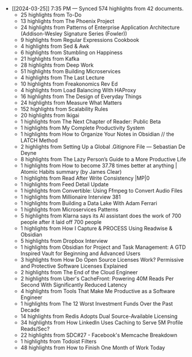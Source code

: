 - [[2024-03-25]] 7:35 PM — Synced 574 highlights from 42 documents.
    - 25 highlights from To-Do
    - 13 highlights from The Phoenix Project
    - 24 highlights from Patterns of Enterprise Application Architecture (Addison-Wesley Signature Series (Fowler))
    - 9 highlights from Regular Expressions Cookbook
    - 4 highlights from Sed & Awk
    - 6 highlights from Stumbling on Happiness
    - 21 highlights from Kafka
    - 28 highlights from Deep Work
    - 51 highlights from Building Microservices
    - 4 highlights from The Last Lecture
    - 10 highlights from Freakonomics Rev Ed
    - 4 highlights from Load Balancing With HAProxy
    - 16 highlights from The Design of Everyday Things
    - 24 highlights from Measure What Matters
    - 152 highlights from Scalability Rules
    - 20 highlights from Ikigai
    - 1 highlights from The Next Chapter of Reader: Public Beta
    - 1 highlights from My Complete Productivity System
    - 1 highlights from How to Organize Your Notes in Obsidian // the LATCH Method
    - 2 highlights from Setting Up a Global .Gitignore File — Sebastian De Deyne
    - 8 highlights from The Lazy Person’s Guide to a More Productive Life
    - 1 highlights from How to become 37.78 times better at anything | Atomic Habits summary (by James Clear)
    - 1 highlights from Read After Write Consistency |MP|0
    - 1 highlights from Feed Detail Update
    - 1 highlights from Convertible: Using Ffmpeg to Convert Audio Files
    - 1 highlights from Millionaire Interview 381
    - 1 highlights from Building a Data Lake With Adam Ferrari
    - 1 highlights from Microservices Patterns
    - 5 highlights from Klarna says its AI assistant does the work of 700 people after it laid off 700 people
    - 1 highlights from How I Capture & PROCESS Using Readwise & Obsidian
    - 5 highlights from Dropbox Interview
    - 1 highlights from Obsidian for Project and Task Management: A GTD Inspired Vault for Beginning and Advanced Users
    - 3 highlights from How Do Open Source Licenses Work? Permissive and Protective Software Licenses Explained
    - 2 highlights from The End of the Cloud Engineer
    - 2 highlights from Uber's CacheFront: Powering 40M Reads Per Second With Significantly Reduced Latency
    - 4 highlights from Tools That Make Me Productive as a Software Engineer
    - 1 highlights from The 12 Worst Investment Funds Over the Past Decade
    - 14 highlights from Redis Adopts Dual Source-Available Licensing
    - 34 highlights from How LinkedIn Uses Caching to Serve 5M Profile Reads/Sec?
    - 22 highlights from SDC#27 - Facebook's Memcache Breakdown
    - 1 highlights from Todoist Filters
    - 48 highlights from How to Finish One Month of Work Today

